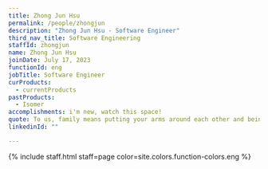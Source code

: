 ```yaml
---
title: Zhong Jun Hsu
permalink: /people/zhongjun
description: "Zhong Jun Hsu - Software Engineer"
third_nav_title: Software Engineering
staffId: zhongjun
name: Zhong Jun Hsu
joinDate: July 17, 2023
functionId: eng
jobTitle: Software Engineer
curProducts:
  - currentProducts
pastProducts:
  - Isomer
accomplishments: i'm new, watch this space!
quote: To us, family means putting your arms around each other and being there.
linkedinId: ""

---
```


{% include staff.html staff=page color=site.colors.function-colors.eng %}
